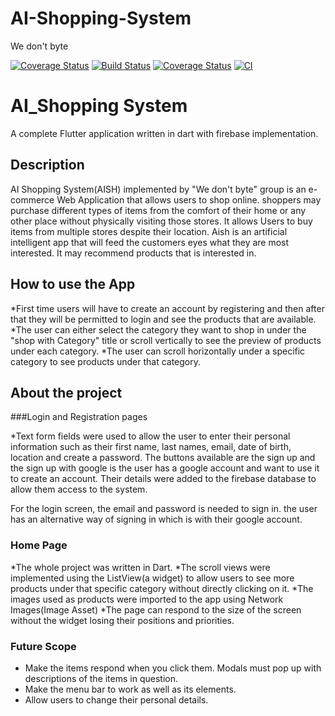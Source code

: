 # AI-Shopping-System
We don't byte

[![Coverage Status](https://codecov.io/gh/Hardi-hood/AI-Shopping-System/branch/main/graph/badge.svg?token=XH30PUP0H5)](https://codecov.io/gh/Hardi-hood/AI-Shopping-System)
[![Build Status](https://www.travis-ci.com/Hardi-hood/AI-Shopping-System.svg?token=ENpXbvXAPqbefpT2ESg8&branch=main)](https://www.travis-ci.com/Hardi-hood/AI-Shopping-System)
[![Coverage Status](https://coveralls.io/repos/github/waffles-code/AI-shopping-system/badge.svg?branch=main)](https://coveralls.io/github/waffles-code/AI-shopping-system?branch=main)
[![CI](https://github.com/Hardi-hood/AI-Shopping-System/actions/workflows/main.yml/badge.svg)](https://github.com/Hardi-hood/AI-Shopping-System/actions/workflows/main.yml)

# AI_Shopping System

A complete Flutter application written in dart with firebase implementation.

## Description

AI Shopping System(AISH) implemented by "We don't byte" group is an e-commerce Web Application that allows users to shop online. 
shoppers may purchase different types of items from the comfort of their home or any other place without physically
visiting those stores. It allows Users to buy items from multiple stores despite their location. Aish is an artificial intelligent
app that will feed the customers eyes what they are most interested. It may recommend products that is interested in.

## How to use the App

*First time users will have to create an account by registering and then after that they will be permitted to login and see the 
products that are available.
*The user can either select the category they want to shop in under the "shop with Category" title or scroll vertically to see the
 preview of products under each category.
*The user can scroll horizontally under a specific category to see products under that category. 

## About the project

###Login and Registration pages

*Text form fields were used to allow the user to enter their personal information such as their first name, last names, email, 
date of birth, location and create a password. The buttons available are the sign up and the sign up with google is the user 
has a google account and want to use it to create an account. Their details were added to the firebase database to allow them 
access to the system.

For the login screen, the email and password is needed to sign in. the user has an alternative way of signing in which is with 
their google account.

### Home Page

*The whole project was written in Dart.
*The scroll views were implemented using the ListView(a widget) to allow users to see more products under that specific category
without directly clicking on it.
*The images used as products were imported to the app using Network Images(Image Asset)
*The page can respond to the size of the screen without the widget losing their positions and priorities.

### Future Scope

* Make the items respond when you click them. Modals must pop up with descriptions of the items in question.
* Make the menu bar to work as well as its elements.
* Allow users to change their personal details.

